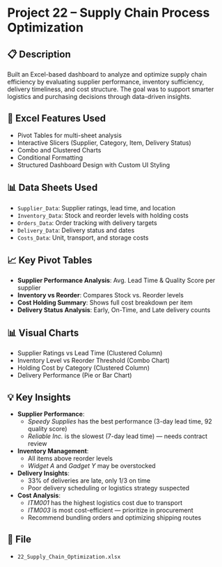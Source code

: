 # Project 22 – Supply Chain Process Optimization

## 📋 Description
Built an Excel-based dashboard to analyze and optimize supply chain efficiency by evaluating supplier performance, inventory sufficiency, delivery timeliness, and cost structure. The goal was to support smarter logistics and purchasing decisions through data-driven insights.

## 🧠 Excel Features Used
- Pivot Tables for multi-sheet analysis
- Interactive Slicers (Supplier, Category, Item, Delivery Status)
- Combo and Clustered Charts
- Conditional Formatting
- Structured Dashboard Design with Custom UI Styling

## 📊 Data Sheets Used
- `Supplier_Data`: Supplier ratings, lead time, and location
- `Inventory_Data`: Stock and reorder levels with holding costs
- `Orders_Data`: Order tracking with delivery targets
- `Delivery_Data`: Delivery status and dates
- `Costs_Data`: Unit, transport, and storage costs

## 📈 Key Pivot Tables
- **Supplier Performance Analysis**: Avg. Lead Time & Quality Score per supplier
- **Inventory vs Reorder**: Compares Stock vs. Reorder levels
- **Cost Holding Summary**: Shows full cost breakdown per item
- **Delivery Status Analysis**: Early, On-Time, and Late delivery counts

## 📊 Visual Charts
- Supplier Ratings vs Lead Time (Clustered Column)
- Inventory Level vs Reorder Threshold (Combo Chart)
- Holding Cost by Category (Clustered Column)
- Delivery Performance (Pie or Bar Chart)

## 💡 Key Insights
- **Supplier Performance**:  
  - *Speedy Supplies* has the best performance (3-day lead time, 92 quality score)  
  - *Reliable Inc.* is the slowest (7-day lead time) — needs contract review  
- **Inventory Management**:  
  - All items above reorder levels  
  - *Widget A* and *Gadget Y* may be overstocked  
- **Delivery Insights**:  
  - 33% of deliveries are late, only 1/3 on time  
  - Poor delivery scheduling or logistics strategy suspected  
- **Cost Analysis**:  
  - *ITM001* has the highest logistics cost due to transport  
  - *ITM003* is most cost-efficient — prioritize in procurement  
  - Recommend bundling orders and optimizing shipping routes  

## 📁 File
- `22_Supply_Chain_Optimization.xlsx`
